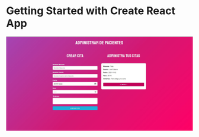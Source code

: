 # Getting Started with Create React App

![Alt text](/public/app-citas.JPG?raw=true "Optional Title")